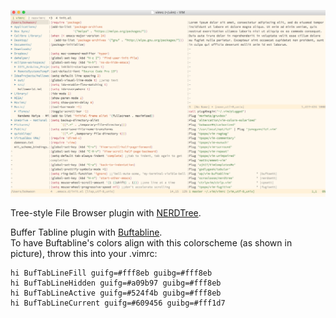 ![Alt Text](/carbonizedlight_sample.png?raw=true "Optional Title")

Tree-style File Browser plugin with [NERDTree](https://github.com/scrooloose/nerdtree).

Buffer Tabline plugin with [Buftabline](https://github.com/ap/vim-buftabline).<br>
To have Buftabline's colors align with this colorscheme (as shown in picture), throw this into your .vimrc:

```vim
hi BufTabLineFill guifg=#fff8eb guibg=#fff8eb
hi BufTabLineHidden guifg=#a09b97 guibg=#fff8eb
hi BufTabLineActive guifg=#524f4b guibg=#fff8eb
hi BufTabLineCurrent guifg=#609456 guibg=#fff1d7
```

